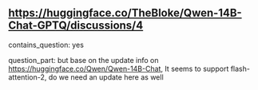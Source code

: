 ## https://huggingface.co/TheBloke/Qwen-14B-Chat-GPTQ/discussions/4

contains_question: yes

question_part: but base on the update info on https://huggingface.co/Qwen/Qwen-14B-Chat, It seems to support flash-attention-2, do we need an update here as well